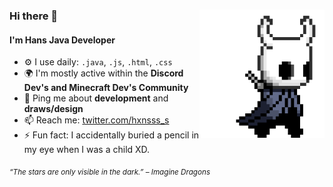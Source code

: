 <div>
<img src="./img/icon.gif" width="200" align="right"/>
 <!---<img src="./img/about_whiteandblack_style0.gif" width="500" />-->
 
### Hi there 👋

#### I'm Hans Java Developer

- ⚙️ I use daily: `.java`, `.js`, `.html`, `.css`
- 🌍 I'm mostly active within the **Discord Dev's and Minecraft Dev's Community**
- 💬 Ping me about **development** and **draws/design**
- 📫 Reach me: [twitter.com/hxnsss_s](https://twitter.com/hxnsss_s)
- ⚡️ Fun fact: I accidentally buried a pencil in my eye when I was a child XD.
  
<sub> *“The stars are only visible in the dark.” – Imagine Dragons* </sub>

</div>
